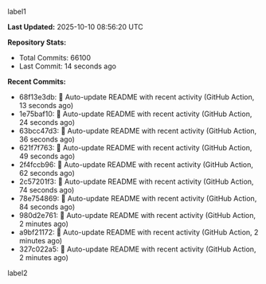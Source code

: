 
label1 
<!-- ACTIVITY_START -->
**Last Updated:** 2025-10-10 08:56:20 UTC

**Repository Stats:**
- Total Commits: 66100
- Last Commit: 14 seconds ago

**Recent Commits:**
- 68f13e3db: 🤖 Auto-update README with recent activity (GitHub Action, 13 seconds ago)
- 1e75baf10: 🤖 Auto-update README with recent activity (GitHub Action, 24 seconds ago)
- 63bcc47d3: 🤖 Auto-update README with recent activity (GitHub Action, 36 seconds ago)
- 621f7f763: 🤖 Auto-update README with recent activity (GitHub Action, 49 seconds ago)
- 2f4fccb96: 🤖 Auto-update README with recent activity (GitHub Action, 62 seconds ago)
- 2c57201f3: 🤖 Auto-update README with recent activity (GitHub Action, 74 seconds ago)
- 78e754869: 🤖 Auto-update README with recent activity (GitHub Action, 84 seconds ago)
- 980d2e761: 🤖 Auto-update README with recent activity (GitHub Action, 2 minutes ago)
- a9bf21172: 🤖 Auto-update README with recent activity (GitHub Action, 2 minutes ago)
- 327c022a5: 🤖 Auto-update README with recent activity (GitHub Action, 2 minutes ago)
<!-- ACTIVITY_END -->

label2
